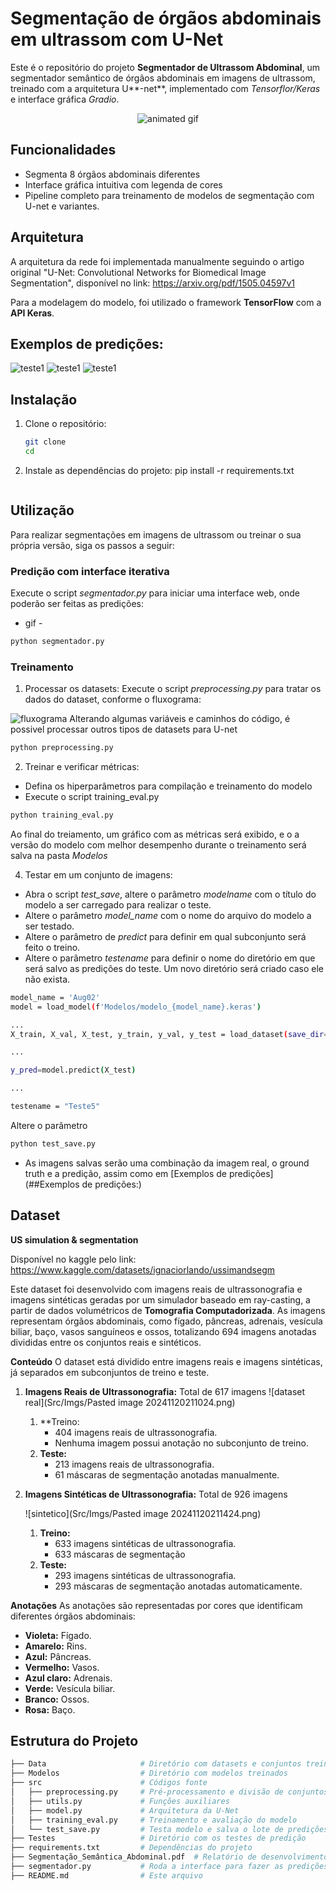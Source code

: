 
# Segmentação de órgãos abdominais em ultrassom com U-Net
Este é o repositório do projeto **Segmentador de Ultrassom Abdominal**, um segmentador semântico de órgãos abdominais em imagens de ultrassom, treinado com a arquitetura U**-net**, implementado com *Tensorflor/Keras* e interface gráfica *Gradio*.

<p align="center">
  <img src="Src/Imgs/interface.gif" alt="animated gif">
</p>

## Funcionalidades
- Segmenta 8 órgãos abdominais diferentes
- Interface gráfica intuitiva com legenda de cores
- Pipeline completo para treinamento de modelos de segmentação com U-net e variantes.

## Arquitetura
A arquitetura da rede foi implementada manualmente seguindo o artigo original "U-Net: Convolutional Networks for Biomedical Image Segmentation", disponível no link: https://arxiv.org/pdf/1505.04597v1 

Para a modelagem do modelo, foi utilizado o framework **TensorFlow** com a **API Keras**.

## Exemplos de predições: 

![teste1](Src/Imgs/pred2-11.png)
![teste1](Src/Imgs/plot_35.png)
![teste1](Src/Imgs/plot_14.png)

## Instalação

1. Clone o repositório:
    ```bash
    git clone 
    cd 
    ```

2. Instale as dependências do projeto:
    pip install -r requirements.txt
    ```

## Utilização
Para realizar segmentações em imagens de ultrassom ou treinar o sua própria versão, siga os passos a seguir:

### Predição com interface iterativa
Execute o script *segmentador.py* para iniciar uma interface web, onde poderão ser feitas as predições:

- gif - 

```bash
python segmentador.py
```

### Treinamento

1. Processar os datasets:
Execute o script *preprocessing.py* para tratar os dados do dataset, conforme o fluxograma:

![fluxograma](Src/Imgs/PreProcessamento_Fluxograma4.png)
Alterando algumas variáveis e caminhos do código, é possivel processar outros tipos de datasets para U-net

```bash
python preprocessing.py
```

2. Treinar e verificar métricas:
- Defina os hiperparâmetros para compilação e treinamento do modelo
- Execute o script training_eval.py 

```bash
python training_eval.py
```
Ao final do treiamento, um gráfico com as métricas será exibido, e o a versão do modelo com melhor desempenho durante o treinamento será salva na pasta *Modelos*

4. Testar em um conjunto de imagens:
- Abra o script *test_save*, altere o parâmetro *modelname* com o título do modelo a ser carregado para realizar o teste.
- Altere o parâmetro *model_name* com o nome do arquivo do modelo a ser testado.
- Altere o parâmetro de *predict* para definir em qual subconjunto será feito o treino.
- Altere o parâmetro *testename* para definir o nome do diretório em que será salvo as predições do teste. Um novo diretório será criado caso ele não exista.


```bash
model_name = 'Aug02'
model = load_model(f'Modelos/modelo_{model_name}.keras')

... 
X_train, X_val, X_test, y_train, y_val, y_test = load_dataset(save_dir="Data")

...

y_pred=model.predict(X_test)

...

testename = "Teste5"
```
Altere o parâmetro

```bash
python test_save.py
```
- As imagens salvas serão uma combinação da imagem real, o ground truth e a predição, assim como em [Exemplos de predições](##Exemplos de predições:)

## Dataset

**US simulation & segmentation**

Disponível no kaggle pelo link: https://www.kaggle.com/datasets/ignaciorlando/ussimandsegm

Este dataset foi desenvolvido com  imagens reais de ultrassonografia e imagens sintéticas geradas por um simulador baseado em ray-casting, a partir de dados volumétricos de **Tomografia Computadorizada**. As imagens representam órgãos abdominais, como fígado, pâncreas, adrenais, vesícula biliar, baço, vasos sanguíneos e ossos, totalizando 694 imagens anotadas divididas entre os conjuntos reais e sintéticos.

**Conteúdo**
O dataset está dividido entre imagens reais e imagens sintéticas, já separados em subconjuntos de treino e teste.

1. **Imagens Reais de Ultrassonografia:** Total de 617 imagens
   ![dataset real](Src/Imgs/Pasted image 20241120211024.png)
	1. **Treino:
		- 404  imagens reais de ultrassonografia.
		- Nenhuma imagem possui anotação no subconjunto de treino.
	2. **Teste:**
		 - 213 imagens reais de ultrassonografia.
		 - 61 máscaras de segmentação anotadas manualmente.

2. **Imagens Sintéticas de Ultrassonografia:** Total de 926 imagens

   ![sintetico](Src/Imgs/Pasted image 20241120211424.png)

	1. **Treino:**
		-  633 imagens sintéticas de ultrassonografia.
	    - 633 máscaras de segmentação
    1. **Teste:**
		-  293 imagens sintéticas de ultrassonografia.
		- 293 máscaras de segmentação anotadas automaticamente.

**Anotações**
As anotações são representadas por cores que identificam diferentes órgãos abdominais:

- **Violeta:** Fígado.
- **Amarelo:** Rins.
- **Azul:** Pâncreas.
- **Vermelho:** Vasos.
- **Azul claro:** Adrenais.
- **Verde:** Vesícula biliar.
- **Branco:** Ossos.
- **Rosa:** Baço.

## Estrutura do Projeto

```bash
├── Data                     # Diretório com datasets e conjuntos treino/validação/teste
├── Modelos                  # Diretório com modelos treinados
├── src                      # Códigos fonte
│   ├── preprocessing.py     # Pré-processamento e divisão de conjuntos
│   ├── utils.py             # Funções auxiliares
│   ├── model.py             # Arquitetura da U-Net 
│   ├── training_eval.py     # Treinamento e avaliação do modelo
│   └── test_save.py         # Testa modelo e salva o lote de predições
├── Testes                   # Diretório com os testes de predição
├── requirements.txt         # Dependências do projeto
├── Segmentação_Semântica_Abdominal.pdf  # Relatório de desenvolvimento do projeto
├── segmentador.py           # Roda a interface para fazer as predições
├── README.md                # Este arquivo
```